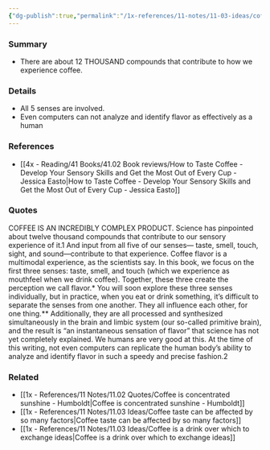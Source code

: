 ```yaml
---
{"dg-publish":true,"permalink":"/1x-references/11-notes/11-03-ideas/coffee-is-an-incredibly-complex-substance/","title":"Coffee is an incredibly complex substance","created":"2024-02-14T20:18:34.528+03:00","updated":"2024-02-14T20:18:34.528+03:00"}
---
```



### Summary
- There are about 12 THOUSAND compounds that contribute to how we experience coffee.

### Details
- All 5 senses are involved.
- Even computers can not analyze and identify flavor as effectively as a human

### References
- [[4x - Reading/41 Books/41.02 Book reviews/How to Taste Coffee - Develop Your Sensory Skills and Get the Most Out of Every Cup - Jessica Easto\|How to Taste Coffee - Develop Your Sensory Skills and Get the Most Out of Every Cup - Jessica Easto]]

### Quotes
COFFEE IS AN INCREDIBLY COMPLEX PRODUCT. Science has pinpointed about twelve thousand compounds that contribute to our sensory experience of it.1 And input from all five of our senses— taste, smell, touch, sight, and sound—contribute to that experience. Coffee flavor is a multimodal experience, as the scientists say. In this book, we focus on the first three senses: taste, smell, and touch (which we experience as mouthfeel when we drink coffee). Together, these three create the perception we call flavor.* You will soon explore these three senses individually, but in practice,
when you eat or drink something, it’s difficult to separate the senses from one another. They all influence each other, for one thing.**
Additionally,
they are all processed and synthesized simultaneously in the brain and limbic system (our so-called primitive brain), and the result is “an instantaneous sensation of flavor” that science has not yet completely explained. We humans are very good at this. At the time of this writing, not even computers can replicate the human body’s ability to analyze and identify flavor in such a speedy and precise fashion.2


### Related
- [[1x - References/11 Notes/11.02 Quotes/Coffee is concentrated sunshine - Humboldt\|Coffee is concentrated sunshine - Humboldt]]
- [[1x - References/11 Notes/11.03 Ideas/Coffee taste can be affected by so many factors\|Coffee taste can be affected by so many factors]]
- [[1x - References/11 Notes/11.03 Ideas/Coffee is a drink over which to exchange ideas\|Coffee is a drink over which to exchange ideas]]